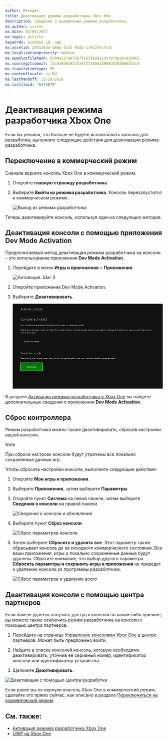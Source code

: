 ```yaml
---
author: Mtoepke
title: Деактивация режима разработчика Xbox One
description: Сведения о выключении режима разработчика.
ms.author: scotmi
ms.date: 02/08/2017
ms.topic: article
keywords: windows 10, uwp
ms.assetid: 244124dd-d80a-4a72-91db-1c9c2fbc7c3c
ms.localizationpriority: medium
ms.openlocfilehash: 8708e127eb7cb7f1654b2911457074e20c82b665
ms.sourcegitcommit: f2c9a050a9137a473f28b613968d5782866142c6
ms.translationtype: MT
ms.contentlocale: ru-RU
ms.lasthandoff: 11/10/2018
ms.locfileid: "6275879"
---
```

# <a name="xbox-one-developer-mode-deactivation"></a>Деактивация режима разработчика Xbox One

Если вы решили, что больше не будете использовать консоль для разработки, выполните следующие действия для деактивации режима разработчика.

## <a name="switch-to-retail-mode"></a>Переключение в коммерческий режим

Сначала верните консоль Xbox One в коммерческий режим.

1. Откройте **главную страницу разработчика**.

2. Выберите **Выйти из режима разработчика**.  Консоль перезапустится в коммерческом режиме.  

   ![Выход из режима разработчика](images/devkit-deactivation-1.png)

Теперь деактивируйте консоль, используя один из следующих методов.

## <a name="deactivate-your-console-using-the-dev-mode-activation-app"></a>Деактивация консоли с помощью приложения Dev Mode Activation

Предпочитаемый метод деактивации режима разработчика на консоли – это использование приложения **Dev Mode Activation**. 

1. Перейдите в меню **Игры и приложения** > **Приложения**.
  
   ![Активация. Шаг 3](images/devkit-deactivation-5.png)    
   
2.  Откройте приложение Dev Mode Activation.

3.  Выберите **Деактивировать**.
  
    ![Деактивация консоли](images/deactivation-app.png)

В разделе [Активация режима разработчика в Xbox One](devkit-activation.md) вы найдете дополнительные сведения о приложении **Dev Mode Activation**. 

## <a name="reset-your-console"></a>Сброс контроллера

Режим разработчика можно также деактивировать, сбросив настройки вашей консоли.  

> [!NOTE]
> При сбросе настроек консоли будут утрачены все локально сохраненные данные игр.

Чтобы сбросить настройки консоли, выполните следующие действия:

1.  Откройте **Мои игры и приложения**.

2.  Выберите **Приложения**, затем выберите **Параметры**.

3.  Откройте пункт **Система** на левой панели, затем выберите **Сведения о консоли** на правой панели.   
   
    ![Сведения о консоли и обновления](images/devkit-deactivation-2.png)  
    
4.  Выберите пункт **Сброс консоли**.
    
    ![Сброс параметров консоли](images/devkit-deactivation-3.png)
    
5.  Затем выберите **Сбросить и удалить все**. Этот параметр также сбрасывает консоль до ее исходного коммерческого состояния.  Все ваши приложения, игры и локально сохраненные данные будут удалены. Обратите внимание, что выбор другого параметра **Сбросить параметры и сохранить игры и приложения** не приведет к удалению консоли из программы разработчика.  
   
    ![Сброс параметров и удаление всего](images/devkit-deactivation-4.png)

## <a name="deactivate-your-console-using-partner-center"></a>Деактивация консоли с помощью центра партнеров

Если вам не удается получить доступ к консоли по какой-либо причине, вы можете также отключить режим разработчика на консоли с помощью центра партнеров.

1. Перейдите на страницу [Управление консолями Xbox One](https://partner.microsoft.com/xboxdevices) в центре партнеров. Может быть предложено войти.

2. Найдите в списке консолей консоль, которую необходимо деактивировать, уточнив ее серийный номер, идентификатор консоли или идентификатор устройства.  

3. Щелкните **Деактивировать**.  
  
![Деактивация с помощью Центра разработки](images/devkit-deactivation-6.png)

Если ранее вы не вернули консоль Xbox One в коммерческий режим, сделайте это прямо сейчас, как описано в разделе [Переключиться на коммерческий режим](#switch-to-retail-mode).

## <a name="see-also"></a>См. также:
- [Активация режима разработчика Xbox One](devkit-activation.md)
- [UWP на Xbox One](index.md)
